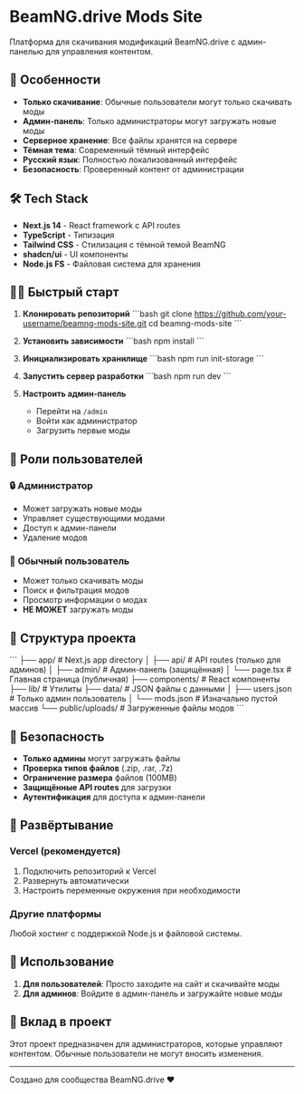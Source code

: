 # BeamNG.drive Mods Site

Платформа для скачивания модификаций BeamNG.drive с админ-панелью для управления контентом.

## 🚀 Особенности

- **Только скачивание**: Обычные пользователи могут только скачивать моды
- **Админ-панель**: Только администраторы могут загружать новые моды
- **Серверное хранение**: Все файлы хранятся на сервере
- **Тёмная тема**: Современный тёмный интерфейс
- **Русский язык**: Полностью локализованный интерфейс
- **Безопасность**: Проверенный контент от администрации

## 🛠️ Tech Stack

- **Next.js 14** - React framework с API routes
- **TypeScript** - Типизация
- **Tailwind CSS** - Стилизация с тёмной темой BeamNG
- **shadcn/ui** - UI компоненты
- **Node.js FS** - Файловая система для хранения

## 🏃‍♂️ Быстрый старт

1. **Клонировать репозиторий**
   \`\`\`bash
   git clone https://github.com/your-username/beamng-mods-site.git
   cd beamng-mods-site
   \`\`\`

2. **Установить зависимости**
   \`\`\`bash
   npm install
   \`\`\`

3. **Инициализировать хранилище**
   \`\`\`bash
   npm run init-storage
   \`\`\`

4. **Запустить сервер разработки**
   \`\`\`bash
   npm run dev
   \`\`\`

5. **Настроить админ-панель**
   - Перейти на `/admin`
   - Войти как администратор
   - Загрузить первые моды

## 👥 Роли пользователей

### 🔒 **Администратор**
- Может загружать новые моды
- Управляет существующими модами
- Доступ к админ-панели
- Удаление модов

### 👤 **Обычный пользователь**
- Может только скачивать моды
- Поиск и фильтрация модов
- Просмотр информации о модах
- **НЕ МОЖЕТ** загружать моды

## 📁 Структура проекта

\`\`\`
├── app/                    # Next.js app directory
│   ├── api/               # API routes (только для админов)
│   ├── admin/            # Админ-панель (защищённая)
│   └── page.tsx          # Главная страница (публичная)
├── components/           # React компоненты
├── lib/                 # Утилиты
├── data/                # JSON файлы с данными
│   ├── users.json       # Только админ пользователь
│   └── mods.json        # Изначально пустой массив
└── public/uploads/      # Загруженные файлы модов
\`\`\`

## 🔐 Безопасность

- **Только админы** могут загружать файлы
- **Проверка типов файлов** (.zip, .rar, .7z)
- **Ограничение размера** файлов (100MB)
- **Защищённые API routes** для загрузки
- **Аутентификация** для доступа к админ-панели

## 🚀 Развёртывание

### Vercel (рекомендуется)
1. Подключить репозиторий к Vercel
2. Развернуть автоматически
3. Настроить переменные окружения при необходимости

### Другие платформы
Любой хостинг с поддержкой Node.js и файловой системы.

## 📝 Использование

1. **Для пользователей**: Просто заходите на сайт и скачивайте моды
2. **Для админов**: Войдите в админ-панель и загружайте новые моды

## 🤝 Вклад в проект

Этот проект предназначен для администраторов, которые управляют контентом. Обычные пользователи не могут вносить изменения.

---

Создано для сообщества BeamNG.drive ❤️
